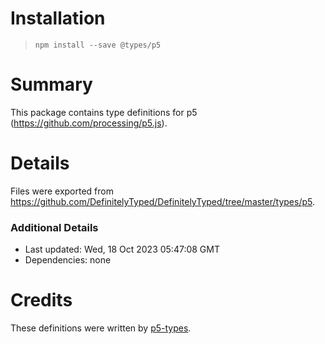 # Installation
> `npm install --save @types/p5`

# Summary
This package contains type definitions for p5 (https://github.com/processing/p5.js).

# Details
Files were exported from https://github.com/DefinitelyTyped/DefinitelyTyped/tree/master/types/p5.

### Additional Details
 * Last updated: Wed, 18 Oct 2023 05:47:08 GMT
 * Dependencies: none

# Credits
These definitions were written by [p5-types](https://github.com/p5-types).

